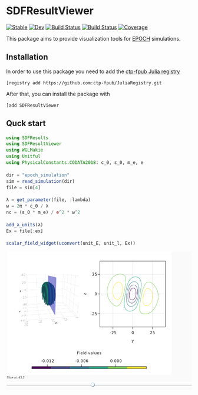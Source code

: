 # SDFResultViewer

[![Stable](https://img.shields.io/badge/docs-stable-blue.svg)](https://ctp-fpub.github.io/SDFResultViewer.jl/stable)
[![Dev](https://img.shields.io/badge/docs-dev-blue.svg)](https://ctp-fpub.github.io/SDFResultViewer.jl/dev)
[![Build Status](https://github.com/ctp-fpub/SDFResultViewer.jl/workflows/CI/badge.svg)](https://github.com/ctp-fpub/SDFResultViewer.jl/actions)
[![Build Status](https://cloud.drone.io/api/badges/ctp-fpub/SDFResultViewer.jl/status.svg)](https://cloud.drone.io/ctp-fpub/SDFResultViewer.jl)
[![Coverage](https://codecov.io/gh/ctp-fpub/SDFResultViewer.jl/branch/master/graph/badge.svg)](https://codecov.io/gh/ctp-fpub/SDFResultViewer.jl)

This package aims to provide visualization tools for [EPOCH](https://cfsa-pmw.warwick.ac.uk/mediawiki/index.php/EPOCH:FAQ) simulations.

## Installation

In order to use this package you need to add the [ctp-fpub Julia registry](https://github.com/ctp-fpub/JuliaRegistry)
```
]registry add https://github.com:ctp-fpub/JuliaRegistry.git
```

After that, you can install the package with
```
]add SDFResultViewer
```

## Quck start

```julia
using SDFResults
using SDFResultViewer
using WGLMakie
using Unitful
using PhysicalConstants.CODATA2018: c_0, ε_0, m_e, e

dir = "epoch_simulation"
sim = read_simulation(dir)
file = sim[4]

λ = get_parameter(file, :lambda)
ω = 2π * c_0 / λ
nc = (ε_0 * m_e) / e^2 * ω^2

add_λ_units(λ)
Ex = file[:ex]

scalar_field_widget(uconvert(unit_E, unit_l, Ex))
```

![widget](assets/widget.png)
